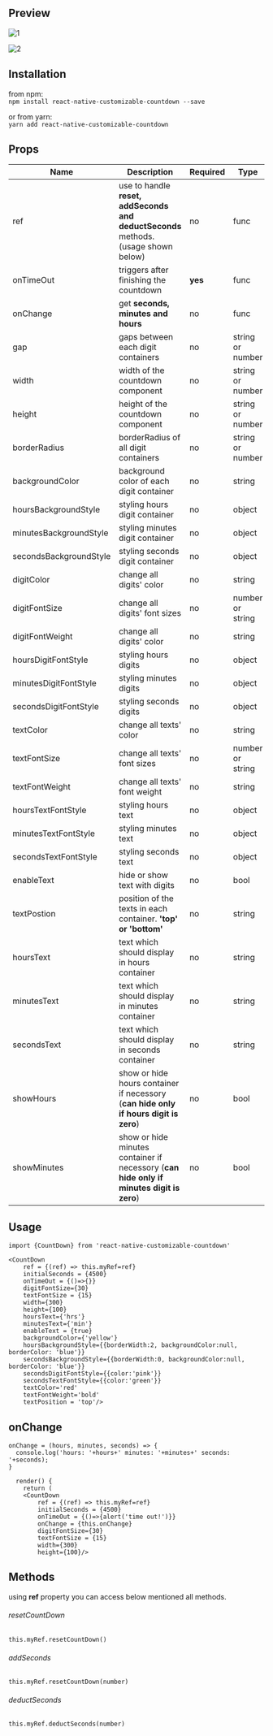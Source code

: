 ## Preview
![1](https://user-images.githubusercontent.com/33250282/76606296-02eecd80-6538-11ea-9a7c-2db54be6810d.PNG)

![2](https://user-images.githubusercontent.com/33250282/76607007-4138bc80-6539-11ea-8f2a-b8ca393bb9fa.PNG)




## Installation

from npm:\
``` npm install react-native-customizable-countdown --save ```

or from yarn:\
``` yarn add react-native-customizable-countdown ```

## Props
| Name  | Description | Required | Type | default |
| ------------- | ------------- | ------------- | ------------- | ------------- |
| ref | use to handle **reset, addSeconds and deductSeconds** methods. (usage shown below) | no | func | none |
| onTimeOut | triggers after finishing the countdown | **yes** | func | none |
| onChange | get **seconds, minutes and hours** | no | func | none |
| gap | gaps between each digit containers | no | string or number | 5 |
| width | width of the countdown component | no | string or number | 200 |
| height | height of the countdown component | no | string or number | 80 |
| borderRadius | borderRadius of all digit containers | no | string or number | 5 |
| backgroundColor | background color of each digit container | no | string | 'white' |
| hoursBackgroundStyle | styling hours digit container | no | object | none |
| minutesBackgroundStyle | styling minutes digit container | no | object | none |
| secondsBackgroundStyle | styling seconds digit container | no | object | none |
| digitColor | change all digits' color | no | string | 'black' |
| digitFontSize | change all digits' font sizes | no | number or string | 18 |
| digitFontWeight | change all digits' color | no | string | none |
| hoursDigitFontStyle | styling hours digits  | no | object | none |
| minutesDigitFontStyle | styling minutes digits | no | object | none |
| secondsDigitFontStyle | styling seconds digits | no | object | none |
| textColor | change all texts' color | no | string | 'black' |
| textFontSize | change all texts' font sizes | no | number or string | 10 |
| textFontWeight | change all texts' font weight | no | string | none |
| hoursTextFontStyle | styling hours text  | no | object | none |
| minutesTextFontStyle | styling minutes text | no | object | none |
| secondsTextFontStyle | styling seconds text | no | object | none |
| enableText | hide or show text with digits | no | bool | none |
| textPostion | position of the texts in each container. **'top' or 'bottom'** | no | string | 'bottom' |
| hoursText | text which should display in hours container | no | string | 'Hours' |
| minutesText | text which should display in minutes container | no | string | 'Minutes' |
| secondsText | text which should display in seconds container | no | string | 'Seconds' |
| showHours | show or hide hours container if necessory (**can hide only if hours digit is zero**) | no | bool | true |
| showMinutes | show or hide minutes container if necessory (**can hide only if minutes digit is zero**) | no | bool | true |
## Usage

``` 
import {CountDown} from 'react-native-customizable-countdown'

<CountDown
    ref = {(ref) => this.myRef=ref}
    initialSeconds = {4500}
    onTimeOut = {()=>{}}
    digitFontSize={30}
    textFontSize = {15}
    width={300}
    height={100}
    hoursText={'hrs'}
    minutesText={'min'}
    enableText = {true}
    backgroundColor={'yellow'}
    hoursBackgroundStyle={{borderWidth:2, backgroundColor:null, borderColor: 'blue'}}
    secondsBackgroundStyle={{borderWidth:0, backgroundColor:null, borderColor: 'blue'}}
    secondsDigitFontStyle={{color:'pink'}}
    secondsTextFontStyle={{color:'green'}}
    textColor='red'
    textFontWeight='bold'
    textPosition = 'top'/> 
```

## onChange

```
onChange = (hours, minutes, seconds) => {
  console.log('hours: '+hours+' minutes: '+minutes+' seconds: '+seconds);
}

  render() {   
    return ( 
    <CountDown
        ref = {(ref) => this.myRef=ref}
        initialSeconds = {4500}
        onTimeOut = {()=>{alert('time out!')}}
        onChange = {this.onChange}
        digitFontSize={30}
        textFontSize = {15}
        width={300}
        height={100}/>
```
## Methods
using **ref** property you can access below mentioned all methods.

###### resetCountDown 
``` this.myRef.resetCountDown() ```

###### addSeconds 
``` this.myRef.resetCountDown(number) ```

###### deductSeconds 
``` this.myRef.deductSeconds(number) ```
